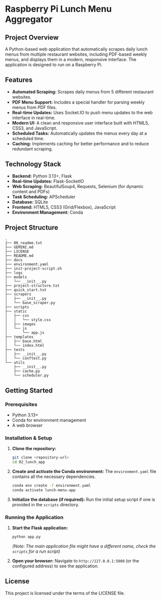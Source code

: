 # Raspberry Pi Lunch Menu Aggregator

## Project Overview
A Python-based web application that automatically scrapes daily lunch menus from multiple restaurant websites, including PDF-based weekly menus, and displays them in a modern, responsive interface. The application is designed to run on a Raspberry Pi.

## Features
- **Automated Scraping:** Scrapes daily menus from 5 different restaurant websites.
- **PDF Menu Support:** Includes a special handler for parsing weekly menus from PDF files.
- **Real-time Updates:** Uses Socket.IO to push menu updates to the web interface in real-time.
- **Modern UI:** A clean and responsive user interface built with HTML5, CSS3, and JavaScript.
- **Scheduled Tasks:** Automatically updates the menus every day at a scheduled time.
- **Caching:** Implements caching for better performance and to reduce redundant scraping.

## Technology Stack
- **Backend:** Python 3.13+, Flask
- **Real-time Updates:** Flask-SocketIO
- **Web Scraping:** BeautifulSoup4, Requests, Selenium (for dynamic content and PDFs)
- **Task Scheduling:** APScheduler
- **Database:** SQLite
- **Frontend:** HTML5, CSS3 (Grid/Flexbox), JavaScript
- **Environment Management:** Conda

## Project Structure
```
.
├── 00_readme.txt
├── GEMINI.md
├── LICENSE
├── README.md
├── docs
├── environment.yaml
├── init-project-script.sh
├── logs
├── models
│   └── __init__.py
├── project-structure.txt
├── quick_start.txt
├── scrapers
│   ├── __init__.py
│   └── base_scraper.py
├── scripts
├── static
│   ├── css
│   │   └── style.css
│   ├── images
│   └── js
│       └── app.js
├── templates
│   ├── base.html
│   └── index.html
├── tests
│   ├── __init__.py
│   └── conftest.py
└── utils
    ├── __init__.py
    ├── cache.py
    └── scheduler.py
```

## Getting Started

### Prerequisites
- Python 3.13+
- Conda for environment management
- A web browser

### Installation & Setup
1.  **Clone the repository:**
    ```bash
    git clone <repository-url>
    cd 02_lunch_app
    ```

2.  **Create and activate the Conda environment:**
    The `environment.yaml` file contains all the necessary dependencies.
    ```bash
    conda env create -f environment.yaml
    conda activate lunch-menu-app
    ```

3.  **Initialize the database (if required):**
    Run the initial setup script if one is provided in the `scripts` directory.

### Running the Application
1.  **Start the Flask application:**
    ```bash
    python app.py 
    ```
    *(Note: The main application file might have a different name, check the `scripts` for a run script)*

2.  **Open your browser:**
    Navigate to `http://127.0.0.1:5000` (or the configured address) to see the application.

## License
This project is licensed under the terms of the LICENSE file.